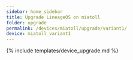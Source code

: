 ```yaml
---
sidebar: home_sidebar
title: Upgrade LineageOS on miatoll
folder: upgrade
permalink: /devices/miatoll/upgrade/variant1/
device: miatoll_variant1
---
```

{% include templates/device_upgrade.md %}

